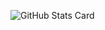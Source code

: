 ![GitHub Stats Card](https://github-readme-stats.vercel.app/api?username=vsmart-06&show_icons=true&include_all_commits=true&theme=algolia)
